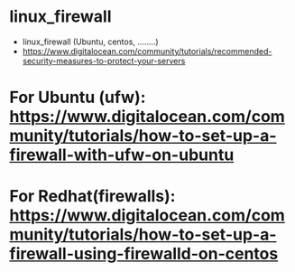 # linux_firewall
* linux_firewall (Ubuntu, centos, ........)
* https://www.digitalocean.com/community/tutorials/recommended-security-measures-to-protect-your-servers
# For Ubuntu (ufw):  https://www.digitalocean.com/community/tutorials/how-to-set-up-a-firewall-with-ufw-on-ubuntu
# For Redhat(firewalls): https://www.digitalocean.com/community/tutorials/how-to-set-up-a-firewall-using-firewalld-on-centos
